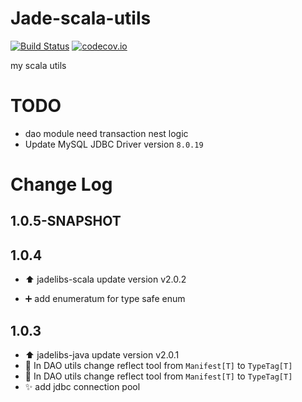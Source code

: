 Jade-scala-utils
================
[![Build Status](https://travis-ci.org/Jade-Shan/Jade-Scala-Utils.svg?branch=master)](https://travis-ci.org/Jade-Shan/Jade-Scala-Utils)
[![codecov.io](https://codecov.io/github/Jade-Shan/Jade-scala-utils/coverage.svg?branch=master)](https://codecov.io/github/Jade-Shan/Jade-scala-utils?branch=master)

my scala utils

TODO
================

* dao module need transaction nest logic
* Update MySQL JDBC Driver version `8.0.19`

Change Log
================


1.0.5-SNAPSHOT
----------------


1.0.4
----------------

* :arrow_up: jadelibs-scala update version v2.0.2

* :heavy_plus_sign: add enumeratum for type safe enum


1.0.3
----------------

* :arrow_up: jadelibs-java update version v2.0.1
* :bug: In DAO utils change reflect tool from `Manifest[T]` to `TypeTag[T]`
* :bug: In DAO utils change reflect tool from `Manifest[T]` to `TypeTag[T]`
* :sparkles: add jdbc connection pool
